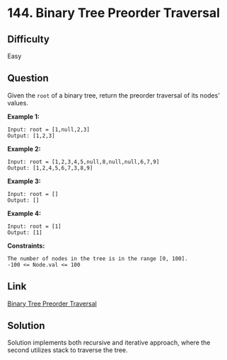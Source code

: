 # 144. Binary Tree Preorder Traversal

## Difficulty

Easy

## Question

Given the `root` of a binary tree, return the preorder traversal of its nodes' values.

**Example 1:**

    Input: root = [1,null,2,3]
    Output: [1,2,3]

**Example 2:**

    Input: root = [1,2,3,4,5,null,8,null,null,6,7,9]
    Output: [1,2,4,5,6,7,3,8,9]

**Example 3:**

    Input: root = []
    Output: []

**Example 4:**

    Input: root = [1]
    Output: [1]

**Constraints:**

    The number of nodes in the tree is in the range [0, 100].
    -100 <= Node.val <= 100

## Link

[Binary Tree Preorder Traversal](https://leetcode.com/problems/binary-tree-preorder-traversal/)

## Solution

Solution implements both recursive and iterative approach, where the second utilizes stack to traverse the tree.
